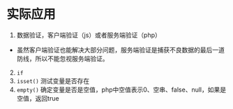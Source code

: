 # 实际应用

1. 数据验证，客户端验证（js）或者服务端验证（php）
  * 虽然客户端验证也能解决大部分问题，服务端验证是捕获不良数据的最后一道防线，所以不能忽视服务端验证。
2. `if`
3. `isset()` 测试变量是否存在
4. `empty()` 确定变量是否是空值，php中空值表示0、空串、false、null，如果是空值，返回true
